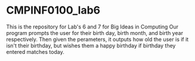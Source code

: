 # CMPINF0100_lab6
This is the repository for Lab's 6 and 7 for Big Ideas in Computing
Our program prompts the user for their birth day, birth month, and birth year respectively. Then given the perameters, it outputs how old the user is if it isn't their birthday, but wishes them a happy birthday if birthday they entered matches today.
